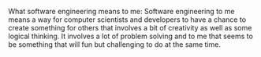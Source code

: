 What software engineering means to me:
Software engineering to me means a way for computer scientists and developers to have a chance to create something for others
that involves a bit of creativity as well as some logical thinking. It involves a lot of problem solving and to me 
that seems to be something that will fun but challenging to do at the same time. 
